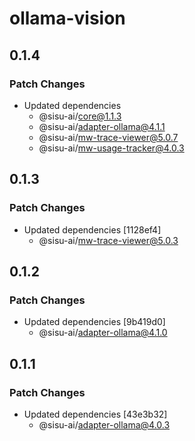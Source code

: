 # ollama-vision

## 0.1.4

### Patch Changes

- Updated dependencies
  - @sisu-ai/core@1.1.3
  - @sisu-ai/adapter-ollama@4.1.1
  - @sisu-ai/mw-trace-viewer@5.0.7
  - @sisu-ai/mw-usage-tracker@4.0.3

## 0.1.3

### Patch Changes

- Updated dependencies [1128ef4]
  - @sisu-ai/mw-trace-viewer@5.0.3

## 0.1.2

### Patch Changes

- Updated dependencies [9b419d0]
  - @sisu-ai/adapter-ollama@4.1.0

## 0.1.1

### Patch Changes

- Updated dependencies [43e3b32]
  - @sisu-ai/adapter-ollama@4.0.3
